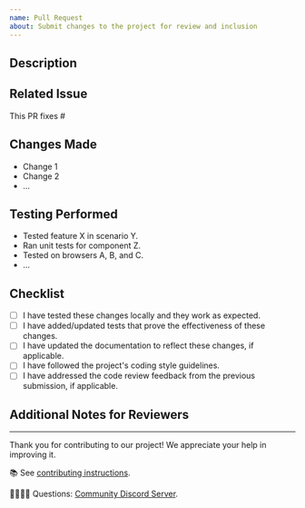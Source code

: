 ```yaml
---
name: Pull Request
about: Submit changes to the project for review and inclusion
---
```


## Description

<!--- Describe the changes introduced by this pull request. -->
<!--- Explain what problem it solves or what feature/fix it adds. -->

## Related Issue

<!--- If this pull request is related to a specific issue, reference it here using #issue_number. -->
<!--- For example, "Fixes #123" or "Addresses #456". -->

This PR fixes #

## Changes Made

<!--- Provide a summary of the changes made in this pull request. -->
<!--- Include any relevant technical details or architecture changes. -->

- Change 1
- Change 2
- ...

## Testing Performed

<!--- Describe the testing that you have performed to validate these changes. -->
<!--- Include information about test cases, testing environments, and results. -->

- Tested feature X in scenario Y.
- Ran unit tests for component Z.
- Tested on browsers A, B, and C.
- ...

## Checklist

<!--- Please check the boxes that apply to this pull request. -->
<!--- You can add or remove items as needed. -->

- [ ] I have tested these changes locally and they work as expected.
- [ ] I have added/updated tests that prove the effectiveness of these changes.
- [ ] I have updated the documentation to reflect these changes, if applicable.
- [ ] I have followed the project's coding style guidelines.
- [ ] I have addressed the code review feedback from the previous submission, if applicable.

## Additional Notes for Reviewers

<!--- Provide any additional context or notes for the reviewers. -->
<!--- This might include details about design decisions, potential concerns, or anything else relevant. -->

---

Thank you for contributing to our project! We appreciate your help in improving it.

📚 See [contributing instructions](https://github.com/llaske/sugarizer-server/tree/master/docs).

🙋🏾🙋🏼 Questions: [Community Discord Server](https://discord.gg/p8UZyFtwHr).
